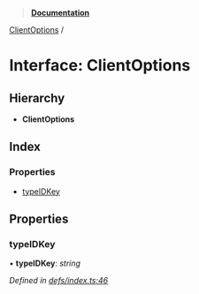 > **[Documentation](../README.md)**

[ClientOptions](clientoptions.md) /

# Interface: ClientOptions

## Hierarchy

* **ClientOptions**

## Index

### Properties

* [typeIDKey](clientoptions.md#typeidkey)

## Properties

###  typeIDKey

• **typeIDKey**: *string*

*Defined in [defs/index.ts:46](https://github.com/badbatch/graphql-box/blob/43ddea2/packages/cache-manager/src/defs/index.ts#L46)*